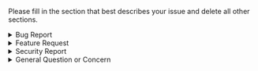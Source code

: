 Please fill in the section that best describes your issue and delete all other sections.

<details><summary>Bug Report</summary>

  ## Bug Description

  > A clear and concise description of what the bug is.

  ## To Reproduce

  > Steps to reproduce the behavior:
  >
  > 1. Go to "..."
  > 2. Click on "..."
  > 3. Scroll down to "..."
  > 4. See error

  ## Expected Behavior

  > A clear and concise description of what you expected to happen.

  ## Screenshots

  > If applicable, add screenshots to help explain your problem.

  ## Desktop

  > Please complete the following information:
  >
  > - OS: [e.g. iOS]
  > - Browser: [e.g. chrome, safari]
  > - Version: [e.g. 22]

  ## Smartphone

  > Please complete the following information:
  >
  > - Device: [e.g. iPhone6]
  > - OS: [e.g. iOS8.1]
  > - Browser: [e.g. stock browser, safari]
  > - Version: [e.g. 22]

  ## Additional Context

  > Add any other context about the problem here.

</details>

<details><summary>Feature Request</summary>

  ## Is this feature request related to a problem?

  > A clear and concise description of what the problem is. Ex: I'm always frustrated when [...]

  ## The Solution I'd Prefer

  > A clear and concise description of what you want to happen.

  ## Alternative Solutions I've Considered

  > A clear and concise description of any alternative solutions or features you've considered.

  ## Additional Context

  > Add any other context or screenshots about the feature request here.

</details>

<details><summary>Security Report</summary>

  ## What is the alert or vulnerability?

  > A clear and concise description of what the vulnerability is. Ex: The Ruby gem [...] has reported vulnerability CVE-[...].

  ## Where did you find out about this vulnerability?

  > A clear and concise description of where this vulnerability was first reported or where you heard about it.

  ## What are the risks of doing nothing?

  > A clear and concise description of what will happen if we leave the vulnerability as is.

  ## Suggestions for improvement?

  > A clear and concise description of what can be done to mitigate this vulnerability.

  ## Additional Context

  > Add any other context, URLs, or screenshots about the alert or vulnerability.

</details>

<details><summary>General Question or Concern</summary>

  ## What's your question or comment?

  > A clear and concise question or comment. Please add as much context as possible.

</details>
